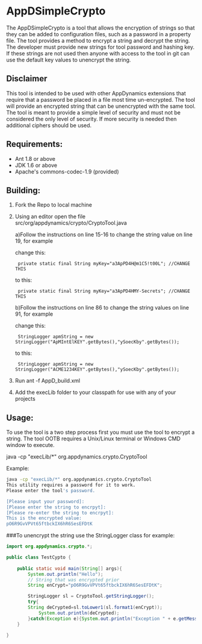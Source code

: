 AppDSimpleCrypto
================

The AppDSimpleCrypto is a tool that allows the encryption of strings so that they 
can be added to configuration files, such as a password in a property file. The tool
provides a method to encrypt a string and decrypt the string. The developer must provide
new strings for tool password and hashing key. If these strings are not used then anyone
with access to the tool in git can use the default key values to unencrypt the string.

Disclaimer
----------
This tool is intended to be used with other AppDynamics extensions that require that a
password be placed in a file most time un-encrypted. The tool will provide an encrypted string 
that can be unencrypted with the same tool. The tool is meant to provide a simple level of security
and must not be considered the only level of security. If more security is needed then additional
ciphers should be used.


Requirements:
------------
* Ant 1.8 or above
* JDK 1.6 or above
* Apache's commons-codec-1.9 (provided)

Building:
--------
1. Fork the Repo to local machine

2. Using an editor open the file src/org/appdynamics/crypto/CryptoTool.java

   a)Follow the instructions on line 15-16 to change the string value on line 19, for example

    change this: 

        private static final String myKey="a3ApPD4H@m1C5!t00L"; //CHANGE THIS

    to this:

        private static final String myKey="a3ApPD4HMY-Secrets"; //CHANGE THIS

   b)Follow the instructions on line 86 to change the string values on line 91, for example

    change this:

      	StringLogger apmString = new StringLogger("ApMIntElKEY".getBytes(),"ySoecKby".getBytes());

    to this:

      	StringLogger apmString = new StringLogger("ACME1234KEY".getBytes(),"ySoecKby".getBytes());
   
3. Run ant -f AppD_build.xml

4. Add the execLib folder to your classpath for use with any of your projects

Usage:
-----
To use the tool is a two step process first you must use the tool to encrypt a
string. The tool OOTB requires a Unix/Linux terminal or Windows CMD window to 
execute. 

java -cp "execLib/*" org.appdynamics.crypto.CryptoTool

Example:
```sh
java -cp "execLib/*" org.appdynamics.crypto.CryptoTool
This utility requires a password for it to work.
Please enter the tool's password.

[Please input your password]: 
[Please enter the string to encrpyt]: 
[Please re-enter the string to encrpyt]: 
This is the encrypted value:
pO6R9GvVPVt65ftbckIX6hR6SesEFDtK
```

###To unencrypt the string use the StringLogger class for example:
```java
import org.appdynamics.crypto.*;

public class TestCypto {
    
    public static void main(String[] args){
        System.out.println("Hello");
        // String that was encrypted prior
        String enCrypt="pO6R9GvVPVt65ftbckIX6hR6SesEFDtK";

        StringLogger sl = CryptoTool.getStringLogger();
        try{
		String deCrypted=sl.toLower1(sl.format1(enCrypt));
	        System.out.println(deCrypted);
        }catch(Exception e){System.out.println("Exception " + e.getMessage());}
    }
    
}

```
